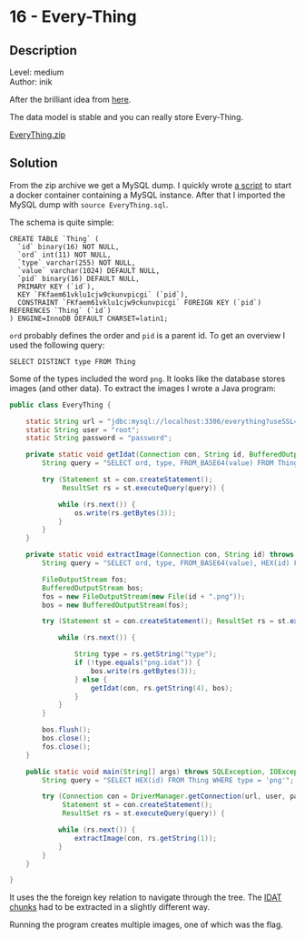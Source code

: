 # 16 - Every-Thing

## Description
Level: medium<br/>
Author: inik

After the brilliant idea from [here](http://geek-and-poke.com/geekandpoke/2013/7/22/future-proof-your-data-model).

The data model is stable and you can really store Every-Thing.

[EveryThing.zip](EveryThing.zip)

## Solution

From the zip archive we get a MySQL dump.
I quickly wrote [a script](run.sh) to start a docker container containing a MySQL instance.
After that I imported the MySQL dump with `source EveryThing.sql`.

The schema is quite simple:
```mysql
CREATE TABLE `Thing` (
  `id` binary(16) NOT NULL,
  `ord` int(11) NOT NULL,
  `type` varchar(255) NOT NULL,
  `value` varchar(1024) DEFAULT NULL,
  `pid` binary(16) DEFAULT NULL,
  PRIMARY KEY (`id`),
  KEY `FKfaem61vklu1cjw9ckunvpicgi` (`pid`),
  CONSTRAINT `FKfaem61vklu1cjw9ckunvpicgi` FOREIGN KEY (`pid`) REFERENCES `Thing` (`id`)
) ENGINE=InnoDB DEFAULT CHARSET=latin1;
```

`ord` probably defines the order and `pid` is a parent id. To get an overview I used the following query:

```mysql
SELECT DISTINCT type FROM Thing
```

Some of the types included the word `png`. It looks like the database stores images (and other data).
To extract the images I wrote a Java program:

```java
public class EveryThing {

    static String url = "jdbc:mysql://localhost:3306/everything?useSSL=false&allowPublicKeyRetrieval=true";
    static String user = "root";
    static String password = "password";

    private static void getIdat(Connection con, String id, BufferedOutputStream os) throws SQLException, IOException {
        String query = "SELECT ord, type, FROM_BASE64(value) FROM Thing WHERE HEX(pid) = '" + id + "' ORDER BY ord";

        try (Statement st = con.createStatement();
             ResultSet rs = st.executeQuery(query)) {

            while (rs.next()) {
                os.write(rs.getBytes(3));
            }
        }
    }

    private static void extractImage(Connection con, String id) throws SQLException, IOException {
        String query = "SELECT ord, type, FROM_BASE64(value), HEX(id) FROM Thing WHERE HEX(pid) = '" + id + "' ORDER BY ord";

        FileOutputStream fos;
        BufferedOutputStream bos;
        fos = new FileOutputStream(new File(id + ".png"));
        bos = new BufferedOutputStream(fos);

        try (Statement st = con.createStatement(); ResultSet rs = st.executeQuery(query)) {

            while (rs.next()) {

                String type = rs.getString("type");
                if (!type.equals("png.idat")) {
                    bos.write(rs.getBytes(3));
                } else {
                    getIdat(con, rs.getString(4), bos);
                }
            }
        }

        bos.flush();
        bos.close();
        fos.close();
    }

    public static void main(String[] args) throws SQLException, IOException {
        String query = "SELECT HEX(id) FROM Thing WHERE type = 'png'";

        try (Connection con = DriverManager.getConnection(url, user, password);
             Statement st = con.createStatement();
             ResultSet rs = st.executeQuery(query)) {

            while (rs.next()) {
                extractImage(con, rs.getString(1));
            }
        }
    }

}
```

It uses the the foreign key relation to navigate through the tree.
The [IDAT chunks](http://www.libpng.org/pub/png/spec/1.2/PNG-Chunks.html#C.IDAT) had to be extracted in a slightly different way.

Running the program creates multiple images, one of which was the flag.

